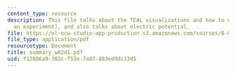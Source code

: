 ```yaml
---
content_type: resource
description: This file talks about the TEAL visualizations and how to use them (with
  an experiment), and also talks about electric potential.
file: https://ol-ocw-studio-app-production.s3.amazonaws.com/courses/8-02t-electricity-and-magnetism-spring-2005/f12886a9302cf53e7a87883ed9dc13d5_summary_w02d1.pdf
file_type: application/pdf
resourcetype: Document
title: summary_w02d1.pdf
uid: f12886a9-302c-f53e-7a87-883ed9dc13d5
---
```

